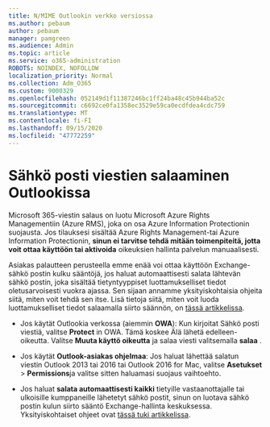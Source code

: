 ```yaml
---
title: N/MIME Outlookin verkko versiossa
ms.author: pebaum
author: pebaum
manager: pamgreen
ms.audience: Admin
ms.topic: article
ms.service: o365-administration
ROBOTS: NOINDEX, NOFOLLOW
localization_priority: Normal
ms.collection: Adm_O365
ms.custom: 9000329
ms.openlocfilehash: 052149d1f11387246bc1ff24ba48c45b944ba52c
ms.sourcegitcommit: c6692ce0fa1358ec3529e59ca0ecdfdea4cdc759
ms.translationtype: MT
ms.contentlocale: fi-FI
ms.lasthandoff: 09/15/2020
ms.locfileid: "47772259"
---
```

# <a name="encrypt-email-messages-in-outlook"></a>Sähkö posti viestien salaaminen Outlookissa

Microsoft 365-viestin salaus on luotu Microsoft Azure Rights Managementiin (Azure RMS), joka on osa Azure Information Protectionin suojausta. Jos tilauksesi sisältää Azure Rights Management-tai Azure Information Protectionin, **sinun ei tarvitse tehdä mitään toimenpiteitä, jotta voit ottaa käyttöön tai aktivoida** oikeuksien hallinta palvelun manuaalisesti.

Asiakas palautteen perusteella emme enää voi ottaa käyttöön Exchange-sähkö postin kulku sääntöjä, jos haluat automaattisesti salata lähtevän sähkö postin, joka sisältää tietyntyyppiset luottamukselliset tiedot oletusarvoisesti vuokra ajassa. Sen sijaan annamme yksityiskohtaisia ohjeita siitä, miten voit tehdä sen itse. Lisä tietoja siitä, miten voit luoda luottamukselliset tiedot salaamalla siirto säännön, on [tässä artikkelissa](https://aka.ms/OmeEtr).

- Jos käytät Outlookia verkossa (aiemmin **OWA**): Kun kirjoitat Sähkö posti viestiä, valitse **Protect** in OWA. Tämä koskee Älä lähetä edelleen-oikeutta. Valitse **Muuta käyttö oikeutta** ja salaa viesti valitsemalla **salaa** .

- Jos käytät **Outlook-asiakas ohjelmaa**: Jos haluat lähettää salatun viestin Outlook 2013 tai 2016 tai Outlook 2016 for Mac, valitse **Asetukset**  >  **Permissions**ja valitse sitten haluamasi suojaus vaihtoehto.

- Jos haluat **salata automaattisesti kaikki** tietyille vastaanottajalle tai ulkoisille kumppaneille lähetetyt sähkö postit, sinun on luotava sähkö postin kulun siirto sääntö Exchange-hallinta keskuksessa. Yksityiskohtaiset ohjeet ovat [tässä tuki artikkelissa](https://docs.microsoft.com/microsoft-365/compliance/define-mail-flow-rules-to-encrypt-email#create-mail-flow-rules-to-encrypt-email-messages-with-the-new-ome-capabilities).

